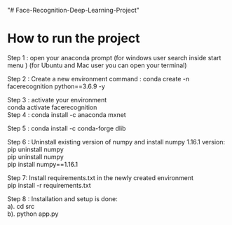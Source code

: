 "# Face-Recognition-Deep-Learning-Project" 

# How to run the project
Step 1 : open your anaconda prompt (for windows user search inside start menu )
                                   (for Ubuntu and Mac user you can open your terminal)

Step 2 : Create a new environment
                command : conda create -n facerecognition python==3.6.9 -y </br>
                
Step 3 : activate your environment  </br>
                conda activate facerecognition  </br>
Step 4 : conda install -c anaconda mxnet </br>

Step 5 : conda install -c conda-forge dlib </br>

Step 6 : Uninstall existing version of numpy and install numpy 1.16.1 version: </br>
        pip uninstall numpy </br>
        pip uninstall numpy </br>
        pip install numpy==1.16.1 </br>

Step 7:  Install requirements.txt in the newly created environment</br>
         pip install -r requirements.txt</br>

Step 8 : Installation and setup is done:</br>
         a).  cd src</br>
         b). python app.py</br>

